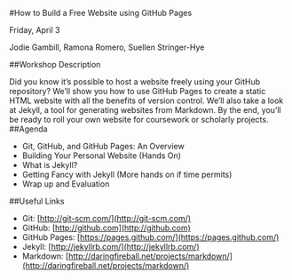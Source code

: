 #How to Build a Free Website using GitHub Pages

Friday, April 3

Jodie Gambill,
Ramona Romero,
Suellen Stringer-Hye

##Workshop Description

Did you know it’s possible to host a website freely using your GitHub repository? We’ll show you how to use GitHub Pages to create a static HTML website with all the benefits of version control. We’ll also take a look at Jekyll, a tool for generating websites from Markdown. By the end, you’ll be ready to roll your own website for coursework or scholarly projects.
##Agenda

* Git, GitHub, and GitHub Pages: An Overview
* Building Your Personal Website (Hands On)
* What is Jekyll?
* Getting Fancy with Jekyll (More hands on if time permits)
* Wrap up and Evaluation

##Useful Links
* Git: [http://git-scm.com/](http://git-scm.com/)
* GitHub: [http://github.com](http://github.com)
* GitHub Pages: [https://pages.github.com/](https://pages.github.com/)
* Jekyll: [http://jekyllrb.com/](http://jekyllrb.com/)
* Markdown: [http://daringfireball.net/projects/markdown/](http://daringfireball.net/projects/markdown/)
